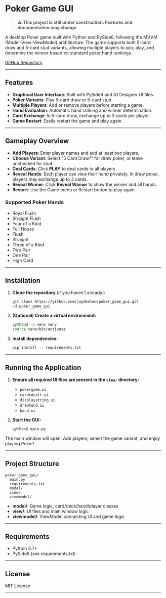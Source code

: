 # Poker Game GUI

> **⚠️ This project is still under construction. Features and documentation may change.**

A desktop Poker game built with Python and PySide6, following the MVVM (Model-View-ViewModel) architecture. The game supports both 5-card draw and 5-card stud variants, allowing multiple players to join, play, and determine the winner based on standard poker hand rankings.

[GitHub Repository](https://github.com/jaydeelew/poker_game_gui)

---

## Features

- **Graphical User Interface**: Built with PySide6 and Qt Designer UI files.
- **Poker Variants**: Play 5-card draw or 5-card stud.
- **Multiple Players**: Add or remove players before starting a game.
- **Hand Evaluation**: Automatic hand ranking and winner determination.
- **Card Exchange**: In 5-card draw, exchange up to 3 cards per player.
- **Game Restart**: Easily restart the game and play again.

---

## Gameplay Overview

- **Add Players**: Enter player names and add at least two players.
- **Choose Variant**: Select "5 Card Draw?" for draw poker, or leave unchecked for stud.
- **Deal Cards**: Click **PLAY** to deal cards to all players.
- **Reveal Hands**: Each player can view their hand privately. In draw poker, players may exchange up to 3 cards.
- **Reveal Winner**: Click **Reveal Winner** to show the winner and all hands.
- **Restart**: Use the Game menu or Restart button to play again.

### Supported Poker Hands

- Royal Flush
- Straight Flush
- Four of a Kind
- Full House
- Flush
- Straight
- Three of a Kind
- Two Pair
- One Pair
- High Card

---

## Installation

1. **Clone the repository** (if you haven't already):

   ```bash
   git clone https://github.com/jaydeelew/poker_game_gui.git
   cd poker_game_gui
   ```

2. **(Optional) Create a virtual environment:**

   ```bash
   python3 -m venv venv
   source venv/bin/activate
   ```

3. **Install dependencies:**
   ```bash
   pip install -r requirements.txt
   ```

---

## Running the Application

1. **Ensure all required UI files are present in the `view/` directory:**

   - `pokergame.ui`
   - `cardsdealt.ui`
   - `displaystring.ui`
   - `drawhand.ui`
   - `hand.ui`

2. **Start the GUI:**
   ```bash
   python3 main.py
   ```

The main window will open. Add players, select the game variant, and enjoy playing Poker!

---

## Project Structure

```
poker_game_gui/
  main.py
  requirements.txt
  model/
  view/
  viewmodel/
```

- **model/**: Game logic, card/deck/hand/player classes
- **view/**: UI files and main window logic
- **viewmodel/**: ViewModel connecting UI and game logic

---

## Requirements

- Python 3.7+
- PySide6 (see requirements.txt)

---

## License

MIT License

---
